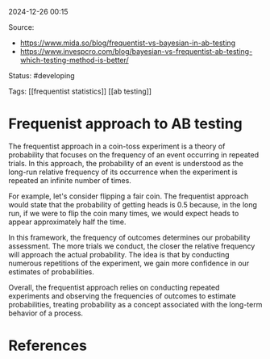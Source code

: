 2024-12-26 00:15

Source: 
- https://www.mida.so/blog/frequentist-vs-bayesian-in-ab-testing
- https://www.invespcro.com/blog/bayesian-vs-frequentist-ab-testing-which-testing-method-is-better/

Status: #developing 

Tags: [[frequentist statistics]] [[ab testing]] 


# Frequenist approach to AB testing

The frequentist approach in a coin-toss experiment is a theory of probability that focuses on the frequency of an event occurring in repeated trials. In this approach, the probability of an event is understood as the long-run relative frequency of its occurrence when the experiment is repeated an infinite number of times.

For example, let's consider flipping a fair coin. The frequentist approach would state that the probability of getting heads is 0.5 because, in the long run, if we were to flip the coin many times, we would expect heads to appear approximately half the time.

In this framework, the frequency of outcomes determines our probability assessment. The more trials we conduct, the closer the relative frequency will approach the actual probability. The idea is that by conducting numerous repetitions of the experiment, we gain more confidence in our estimates of probabilities.

Overall, the frequentist approach relies on conducting repeated experiments and observing the frequencies of outcomes to estimate probabilities, treating probability as a concept associated with the long-term behavior of a process.

# References


